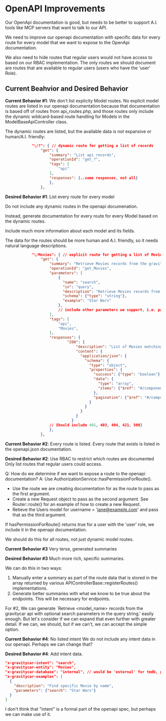 # OpenAPI Improvements

Our OpenApi documentation is good, but needs to be better to support A.I. tools like MCP servers that want to talk to our API.

We need to improve our openapi documentation with specific data for every route for every model that we want to expose to the OpenApi documentation. 

We also need to hide routes that regular users would not have access to based on our RBAC implementation. The only routes we should document are routes that are available to regular users (users who have the 'user' Role).

## Current Beahvior and Desired Behavior

**Current Behavior #1**: We don't list explicity Model routes.
No explicit model routes are listed in our openapi documentation because that documentation is based off of routes from api_routes.php, and those routes only include the dynamic wildcard-based route handling for Models in the ModelBaseApiController class.

The dynamic routes are listed, but the available data is not expansive or human/A.I. friendly:
```json
			"\/?": { // dynamic route for getting a list of records
                "get": {
                    "summary": "List api records",
                    "operationId": "get_?",
                    "tags": [
                        "api"
                    ],
                    "responses": {..some responses, not all}
                    },
				},
```                    
                    
**Desired Behavior #1**: List every route for every model

Do not include any dynamic routes in the openapi documenation.

Instead, generate documentation for every route for every Model based on the dynamic routes.

Include much more information about each model and its fields.

The data for the routes should be more human and A.I. friendly, so it needs natural language descriptions.
```json
			"\/Movies": { // explicit route for getting a list of Movies records
                "get": {
                    "summary": "Retrieve Movies records from the gravitycar api with optional search parameters in the query string.",
                    "operationId": "get_Movies",
                    "parameters": [
						{
						  "name": "search",
						  "in": "query", 
						  "description": "Retrieve Movies records from the gravitycar api with optional filtering on the name or title of the movie",
						  "schema": {"type": "string"},
						  "example": "Star Wars"
						},
						// include other parameters we support, i.e. page and pageSize.
                    ],
                    "tags": [
                        "api",
                        "Movies",
                    ],
                    "responses": {
							"200": {
								"description": "List of Movies matching optional filter criteria",
								"content": {
								  "application/json": {
									"schema": {
									  "type": "object",
									  "properties": {
										"success": {"type": "boolean"},
										"data": {
										  "type": "array",
										  "items": {"$ref": "#/components/schemas/Movies"}
										},
										"pagination": {"$ref": "#/components/schemas/Pagination"}
									  }
									}
								  }
								}
							  }
                    // Should include 401, 403, 404, 421, 500}
                    },
				},
```


**Current Behavior #2**: Every route is listed.
Every route that exists is listed in the openapi.json documentation.

**Desired Behavior #2**: Use RBAC to restrict which routes are documented
Only list routes that regular users could access.

Q: How do we determine if we want to expose a route to the openapi documentation?
A: Use AuthorizationService::hasPermissionForRoute(). 
- Use the route we are creating documentation for as the route to pass as the first argument.
- Create a new Request object to pass as the second argument. See Router::route() for an example of how to create a new Request. 
- Retieve the Users model for username = 'jane@example.com' and pass that as the third argument.

If hasPermissionForRoute() returns true for a user with the 'user' role, we include it in the openapi documentation.

We should do this for all routes, not just dynamic model routes.



**Current Behavior #3**
Very terse, generated summaries

**Desired Behavior #3**
Much more rich, specific summaries.

We can do this in two ways:
1) Manually enter a summary as part of the route data that is stored in the array returned by various APIControllerBase::registerRoutes() implementations.
2) Generate better summaries with what we know to be true about the endpoints. This will be necessary for endpoints.

For #2, We can generate `Retrieve <model_name> records from the gravitycar api with optional search parameters in the query string.' easily enough.
But let's consider if we can expand that even further with greater detail. If we can, we should, but if we can't, we can accept the simple option.


**Current Behavior #4**: No listed intent
We do not include any intent data in our openapi. Perhaps we can change that?

**Desired Behavior #4**: Add intent data.
```json
"x-gravitycar-intent": "search",
"x-gravitycar-entity": "Movies", 
"x-gravitycar-database": "internal", // would be 'external' for tmdb, google books api, etc.
"x-gravitycar-examples": [
  {
    "description": "Find specific Movie by name",
    "parameters": {"search": "Star Wars"}
  }
]
```
I don't think that "intent" is a formal part of the openapi spec, but perhaps we can make use of it.